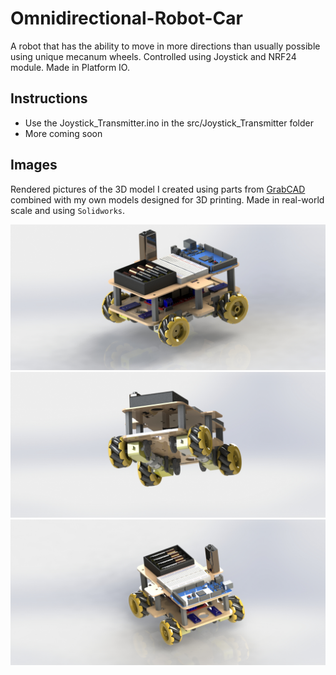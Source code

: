 # Omnidirectional-Robot-Car
A robot that has the ability to move in more directions than usually possible using unique mecanum wheels.
Controlled using Joystick and NRF24 module.
Made in Platform IO.

## Instructions
- Use the Joystick_Transmitter.ino in the src/Joystick_Transmitter folder
- More coming soon

## Images
Rendered pictures of the 3D model I created using parts from [GrabCAD](https://grabcad.com/library) combined with my own models designed for 3D printing. Made in real-world scale and using `Solidworks`.

![Pic1](./Pics/Pic1.JPG)
![Pic2](./Pics/Pic2.JPG)
![Pic3](./Pics/Pic3.JPG)
